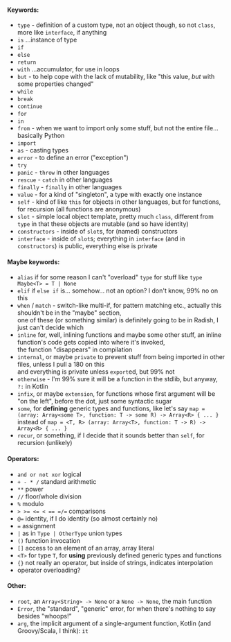 #### Keywords:

- `type` - definition of a custom type, not an object though, so not `class`, more like `interface`, if anything
- `is` ...instance of type
- `if`
- `else`
- `return`
- `with` ...accumulator, for use in loops
- `but` - to help cope with the lack of mutability, like "this value, _but_ with some properties changed"
- `while`
- `break`
- `continue`
- `for`
- `in`
- `from` - when we want to import only some stuff, but not the entire file... basically Python
- `import`
- `as` - casting types
- `error` - to define an error ("exception")
- `try`
- `panic` - `throw` in other languages
- `rescue` - `catch` in other languages
- `finally` - `finally` in other languages
- `value` - for a kind of "singleton", a type with exactly one instance
- `self` - kind of like `this` for objects in other languages, but for functions, for recursion (all functions are anonymous)
- `slot` - simple local object template, pretty much `class`, different from `type` in that these objects are mutable (and so have identity)
- `constructors` - inside of `slot`s, for (named) constructors
- `interface` - inside of `slot`s; everything in `interface` (and in `constructors`) is public, everything else is private

#### Maybe keywords:

- `alias` if for some reason I can't "overload" `type` for stuff like `type Maybe<T> = T | None`
- `elif` if `else if` is... somehow... not an option? I don't know, 99% no on this
- `when` / `match` - switch-like multi-if, for pattern matching etc., actually this shouldn't be in the "maybe" section,\
  one of these (or something similar) is definitely going to be in Radish, I just can't decide which
- `inline` for, well, inlining functions and maybe some other stuff, an inline function's code gets copied into where it's invoked,\
  the function "disappears" in compilation
- `internal`, or maybe `private` to prevent stuff from being imported in other files, unless I pull a 180 on this\
  and everything is private unless `export`ed, but 99% not
- `otherwise` - I'm 99% sure it will be a function in the stdlib, but anyway, `?:` in Kotlin
- `infix`, or maybe `extension`, for functions whose first argument will be "on the left", before the dot, just some syntactic sugar
- `some`, for **defining** generic types and functions, like let's say `map = (array: Array<some T>, function: T -> some R) -> Array<R> { ... }`\
  instead of `map = <T, R> (array: Array<T>, function: T -> R) -> Array<R> { ... }`
- `recur`, or something, if I decide that it sounds better than `self`, for recursion (unlikely)

#### Operators:
- `and or not xor` logical
- `+ - * /` standard arithmetic
- `**` power
- `//` floor/whole division
- `%` modulo
- `> >= <= < == =/=` comparisons
- `@=` identity, if I do identity (so almost certainly no)
- `=` assignment
- `|` as in `Type | OtherType` union types
- `()` function invocation
- `[]` access to an element of an array, array literal
- `<T>` for type `T`, for **using** previously defined generic types and functions
- `{}` not really an operator, but inside of strings, indicates interpolation
- operator overloading?

#### Other:
- `root`, an `Array<String> -> None` or a `None -> None`, the main function
- `Error`, the "standard", "generic" error, for when there's nothing to say besides "whoops!"
- `arg`, the implicit argument of a single-argument function, Kotlin (and Groovy/Scala, I think): `it`